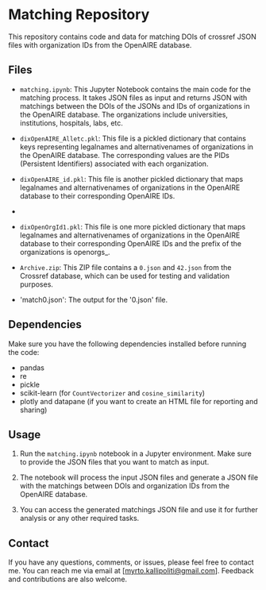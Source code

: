 # Matching Repository

This repository contains code and data for matching DOIs of crossref JSON files with organization IDs from the OpenAIRE database.

## Files

- `matching.ipynb`: This Jupyter Notebook contains the main code for the matching process. It takes JSON files as input and returns JSON with matchings between the DOIs of the JSONs and IDs of organizations in the OpenAIRE database. 
The organizations include universities, institutions, hospitals, labs, etc.

- `dixOpenAIRE_Alletc.pkl`: This file is a pickled dictionary that contains keys representing legalnames and alternativenames of organizations in the OpenAIRE database. 
The corresponding values are the PIDs (Persistent Identifiers) associated with each organization.

- `dixOpenAIRE_id.pkl`: This file is another pickled dictionary that maps legalnames and alternativenames of organizations in the OpenAIRE database to their corresponding OpenAIRE IDs.
- 
- `dixOpenOrgId1.pkl`: This file is one more pickled dictionary that maps legalnames and alternativenames of organizations in the OpenAIRE database to their corresponding OpenAIRE IDs and the prefix of the organizations is openorgs_.

- `Archive.zip`: This ZIP file contains a `0.json` and `42.json` from the Crossref database, which can be used for testing and validation purposes.
- 'match0.json': The output for the '0.json' file.

## Dependencies

Make sure you have the following dependencies installed before running the code:

- pandas
- re
- pickle
- scikit-learn (for `CountVectorizer` and `cosine_similarity`)
- plotly and datapane (if you want to create an HTML file for reporting and sharing)

## Usage

1. Run the `matching.ipynb` notebook in a Jupyter environment. Make sure to provide the JSON files that you want to match as input.

2. The notebook will process the input JSON files and generate a JSON file with the matchings between DOIs and organization IDs from the OpenAIRE database.

3. You can access the generated matchings JSON file and use it for further analysis or any other required tasks.

## Contact

If you have any questions, comments, or issues, please feel free to contact me. You can reach me via email at [myrto.kallipoliti@gmail.com]. Feedback and contributions are also welcome.

